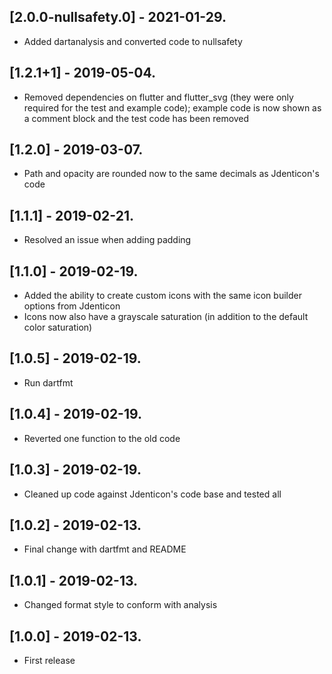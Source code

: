 ## [2.0.0-nullsafety.0] - 2021-01-29.

- Added dartanalysis and converted code to nullsafety

## [1.2.1+1] - 2019-05-04.

- Removed dependencies on flutter and flutter_svg (they were only required for the test and example code); example code is now shown as a comment block and the test code has been removed

## [1.2.0] - 2019-03-07.

- Path and opacity are rounded now to the same decimals as Jdenticon's code

## [1.1.1] - 2019-02-21.

- Resolved an issue when adding padding

## [1.1.0] - 2019-02-19.

- Added the ability to create custom icons with the same icon builder options from Jdenticon
- Icons now also have a grayscale saturation (in addition to the default color saturation)

## [1.0.5] - 2019-02-19.

- Run dartfmt

## [1.0.4] - 2019-02-19.

- Reverted one function to the old code

## [1.0.3] - 2019-02-19.

- Cleaned up code against Jdenticon's code base and tested all

## [1.0.2] - 2019-02-13.

- Final change with dartfmt and README

## [1.0.1] - 2019-02-13.

- Changed format style to conform with analysis

## [1.0.0] - 2019-02-13.

- First release

